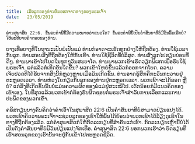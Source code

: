 ```yaml
---
title:  ເມື່ອລູກຂອງທ່ານຫັນອອກຈາກທາງຂອງພຣະເຈົ້າ
date:   23/05/2019
---
```


`ອ່ານສຸພາສິດ 22:6. ຂໍ້ພຣະຄໍາພີນີ້ມີຄວາມໝາຍວ່າແນວໃດ? ຂໍ້ພຣະຄໍາພີນີ້ເປັນຄໍາສັນຍາທີ່ບໍ່ມີວັນລົ້ມເລີກບໍ? ໃຫ້ອະທິບາຍຄໍາຕອບຂອງທ່ານ.` 

ບາງເທື່ອບາງທີໃນຖານະເປັນພໍ່ເປັນແມ່ ທ່ານກໍອາດຈະເຮັດທຸກຢ່າງໃຫ້ຖືກຕ້ອງ. ທ່ານໃຊ້ເວລາກັບລູກ. ທ່ານສອນສິ່ງທີ່ຖືກຕ້ອງໃຫ້ກັບເຂົາ. ທ່ານໃຊ້ຊີວິດທີ່ບໍລິສຸດ. ທ່ານສົ່ງລູກໄປຮຽນບ່ອນທີ່ດີໆ. ທ່ານພາເຂົາໄປໂບດໃນທຸກໆວັນສະບາໂຕ. ທ່ານພາພວກເຂົາເຮັດວຽກພິເສດເພື່ອຮັບໃຊ້ພຣະເຈົ້າ. ແຕ່ແລ້ວກໍເກີດອັນໃດຂຶ້ນ? ພວກເຂົາໃຫຍ່ຂຶ້ນແລ້ວກໍອອກຈາກໂບດ. ຄວາມເຈັບປວດທີ່ໄດ້ຮັບຈາກສິ່ງນີ້ກໍຫຼວງຫຼາຍເມື່ອມັນເກີດຂຶ້ນ. ທ່ານອາດຮູ້ສຶກຄືກະວົນກະວາຍຢູ່ຕະຫຼອດເວລາ. ທ່ານຫ່ວງໃຍກ່ຽວກັບລູກຂອງທ່ານຢູ່ຕະຫຼອດເວລາ. ພວກເຂົາຈະໄດ້ລອດ ຫຼື ບໍ່? ແຕ່ສິ່ງທີ່ເກີດຂຶ້ນນັ້ນບໍ່ແມ່ນຄວາມຜິດຂອງພໍ່ແມ່ຢູ່ສະເໝີໄປ. ເດັກນ້ອຍກໍມີແນວຄິດຂອງເຂົາເອງ. ໃນທີ່ສຸດແລ້ວພວກເຂົາກໍຕ້ອງຮັບຜິດຊອບຕໍ່ພຣະເຈົ້າສໍາລັບການເລືອກແລະການປະພຶດຂອງພວກເຂົາ. 

ຄຣິສຕຽນບາງຄົນຄິດວ່າຄໍາເວົ້າໃນສຸພາສິດ 22:6 ເປັນຄໍາສັນຍາທີ່ບໍ່ສາມາດປ່ຽນແປງໄດ້. ພວກເຂົາຄິດວ່າພຣະເຈົ້າຈະຊ່ວຍລູກຂອງເຂົາໃຫ້ພົ້ນໄດ້ຍ້ອນວ່າພວກເຂົາໄດ້ລ້ຽງດູເຂົາໃນທາງທີ່ຖືກຕ້ອງແລ້ວ. ແຕ່ຄໍາສຸພາສິດກໍໃຫ້ກົດລະບຽບທີ່ສໍາຄັນແກ່ເຮົາ. ກົດລະບຽບເຫຼົ່ານີ້ບໍ່ໄດ້ເປັນດັ່ງຄໍາສັນຍາທີ່ບໍ່ມີວັນປ່ຽນແປງຈັກເທື່ອ. ຄໍາສຸພາສິດ 22:6 ບອກພວກເຮົາວ່າ ບົດຮຽນທີ່ເຮົາສອນລູກຂອງເຮົານັ້ນຈະຢູ່ກັບເຂົາໄປຕະຫຼອດຊີວິດ.